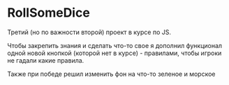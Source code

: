 # RollSomeDice

Третий (но по важности второй) проект в курсе по JS.

Чтобы закрепить знания и сделать что-то свое я дополнил функционал одной новой кнопкой (которой нет в курсе) - правилами, чтобы игроки не гадали какие правила.

Также при победе решил изменить фон на что-то зеленое и морское 
